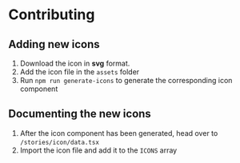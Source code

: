 # Contributing

## Adding new icons

1. Download the icon in **svg** format.
2. Add the icon file in the `assets` folder
3. Run `npm run generate-icons` to generate the corresponding icon component

## Documenting the new icons

1. After the icon component has been generated, head over to `/stories/icon/data.tsx`
2. Import the icon file and add it to the `ICONS` array
